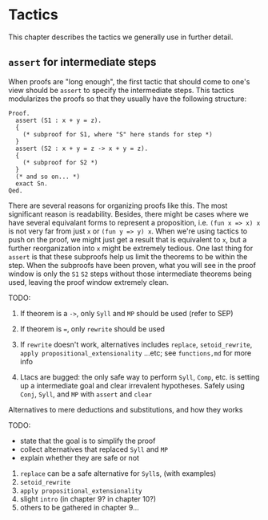 # Tactics

This chapter describes the tactics we generally use in further detail.

## `assert` for intermediate steps
When proofs are "long enough", the first tactic that should come to one's view should be `assert` to specify the intermediate steps. This tactics modularizes the proofs so that they usually have the following structure:

```Coq
Proof.
  assert (S1 : x + y = z).
  {
    (* subproof for S1, where "S" here stands for step *)
  }
  assert (S2 : x + y = z -> x + y = z).
  {
    (* subproof for S2 *)
  }
  (* and so on... *)
  exact Sn.
Qed.
```

There are several reasons for organizing proofs like this. The most significant reason is readability. Besides, there might be cases where we have several equivalant forms to represent a proposition, i.e. `(fun x => x) x` is not very far from just `x` or `(fun y => y) x`. When we're using tactics to push on the proof, we might just get a result that is equivalent to `x`, but a further reorganization into `x` might be extremely tedious. One last thing for `assert` is that these subproofs help us limit the theorems to be within the step. When the subproofs have been proven, what you will see in the proof window is only the `S1` `S2` steps without those intermediate theorems being used, leaving the proof window extremely clean.

TODO:

1. If theorem is a `->`, only `Syll` and `MP` should be used (refer to SEP)

2. If theorem is `=`, only `rewrite` should be used

3. If `rewrite` doesn't work, alternatives includes `replace`, `setoid_rewrite`, `apply propositional_extensionality` ...etc; see `functions,md` for more info

4. Ltacs are bugged: the only safe way to perform `Syll`, `Comp`, etc. is setting up a intermediate goal and clear irrevalent hypotheses. Safely using `Conj`, `Syll`, and `MP` with `assert` and `clear`

Alternatives to mere deductions and substitutions, and how they works

TODO: 
- state that the goal is to simplify the proof
- collect alternatives that replaced `Syll` and `MP`
- explain whether they are safe or not

1. `replace` can be a safe alternative for `Syll`s, (with examples)
2. `setoid_rewrite`
3. `apply propositional_extensionality`
4. slight `intro` (in chapter 9? in chapter 10?)
5. others to be gathered in chapter 9...